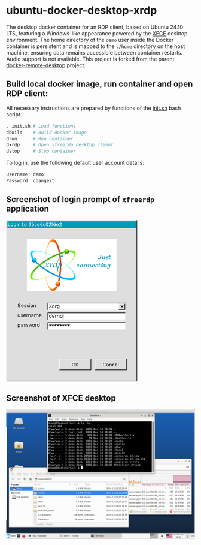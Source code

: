# ubuntu-docker-desktop-xrdp

The desktop docker container for an RDP client, based on Ubuntu 24.10 LTS, featuring a Windows-like appearance powered by the [XFCE](https://xfce.org) desktop environment.
The home directory of the `demo` user inside the Docker container is persistent and is mapped to the `./home` directory on the host machine, ensuring data remains accessible between container restarts.
Audio support is not available.
This project is forked from the parent [docker-remote-desktop](https://github.com/scottyhardy/docker-remote-desktop) project.

## Build local docker image, run container and open RDP client:

All necessary instructions are prepared by functions of the [init.sh](init.sh) bash script.

```bash
. init.sh # Load functions
dbuild    # Build docker image
drun      # Run container
dxrdp     # Open xfreerdp desktop client
dstop     # Stop container
```

To log in, use the following default user account details:

```bash
Username: demo
Password: changeit
```

## Screenshot of login prompt of `xfreerdp` application

![Screenshot of login prompt](screenshot_1.png)

## Screenshot of XFCE desktop

![Screenshot of XFCE desktop](screenshot_2.png)

